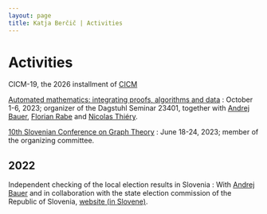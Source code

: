 ```yaml
---
layout: page
title: Katja Berčič | Activities
---
```


# Activities

CICM-19, the 2026 installment of [CICM](https://cicm-conference.org/cicm.php)

[Automated mathematics: integrating proofs, algorithms and data](https://www.dagstuhl.de/en/seminars/seminar-calendar/seminar-details/23401)
: October 1-6, 2023; organizer of the Dagstuhl Seminar 23401, together with [Andrej Bauer](http://www.andrej.com/), [Florian Rabe](http://kwarc.info/people/frabe/) and [Nicolas Thiéry](http://nicolas.thiery.name/).

[10th Slovenian Conference on Graph Theory](https://sicgt.si)
: June 18-24, 2023; member of the organizing committee.

## 2022

Independent checking of the local election results in Slovenia
: With [Andrej Bauer](https://www.andrej.com/research.html) and in collaboration with the state election commission of the Republic of Slovenia, [website (in Slovene)](https://volitve.fmf.uni-lj.si).